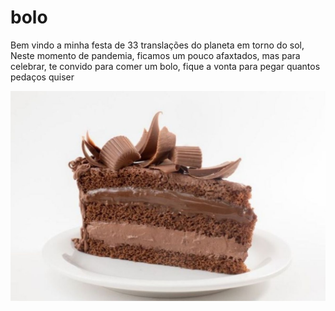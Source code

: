 # bolo
Bem vindo a minha festa de 33 translações do planeta em torno do sol, 
Neste momento de pandemia, ficamos um pouco afaxtados, mas para celebrar, 
te convido para comer um bolo, fique a vonta para pegar quantos pedaços quiser


![alt text](https://github.com/williamCardenas/bolo/blob/master/images/bolo-pedaco.jpg?raw=true)

